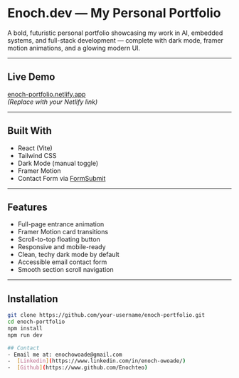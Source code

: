 #  Enoch.dev — My Personal Portfolio


A bold, futuristic personal portfolio showcasing my work in AI, embedded systems, and full-stack development — complete with dark mode, framer motion animations, and a glowing modern UI.

---

##  Live Demo

 [enoch-portfolio.netlify.app](https://enoch-portfolio.netlify.app)  
_(Replace with your Netlify link)_

---

## Built With

-  React (Vite)
-  Tailwind CSS
-  Dark Mode (manual toggle)
-  Framer Motion
- Contact Form via [FormSubmit](https://formsubmit.co)

---

##  Features

- Full-page entrance animation  
- Framer Motion card transitions  
- Scroll-to-top floating button  
- Responsive and mobile-ready  
- Clean, techy dark mode by default  
- Accessible email contact form  
- Smooth section scroll navigation  

---

## Installation

```bash
git clone https://github.com/your-username/enoch-portfolio.git
cd enoch-portfolio
npm install
npm run dev

## Contact
- Email me at: enochowoade@gmail.com
-  [Linkedin](https://www.linkedin.com/in/enoch-owoade/) 
-  [Github](https://www.github.com/Enochteo) 
